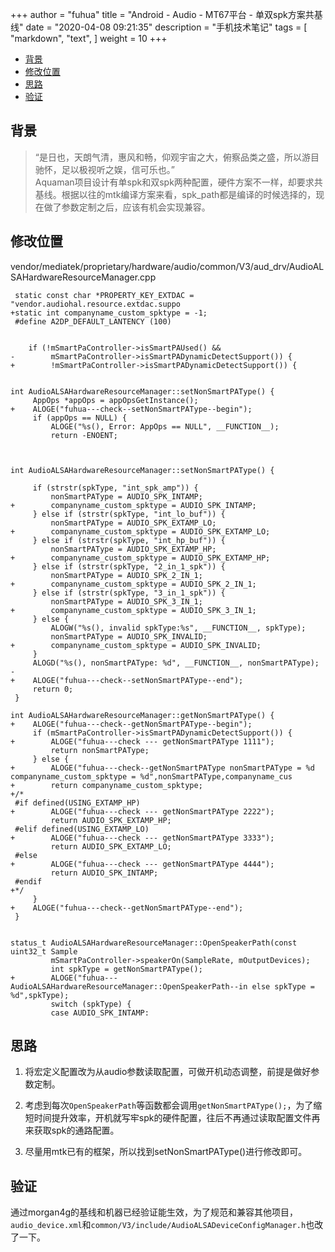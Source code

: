 +++
author = "fuhua"
title = "Android - Audio - MT67平台 - 单双spk方案共基线"
date = "2020-04-08 09:21:35"
description = "手机技术笔记"
tags = [
    "markdown",
    "text",
]
weight = 10
+++


- [背景](#背景)  
- [修改位置](#修改位置) 
- [思路](#思路)  
- [验证](#验证)


## 背景
>“是日也，天朗气清，惠风和畅，仰观宇宙之大，俯察品类之盛，所以游目驰怀，足以极视听之娱，信可乐也。”  
Aquaman项目设计有单spk和双spk两种配置，硬件方案不一样，却要求共基线。根据以往的mtk编译方案来看，spk_path都是编译的时候选择的，现在做了参数定制之后，应该有机会实现兼容。  

## 修改位置  
vendor/mediatek/proprietary/hardware/audio/common/V3/aud_drv/AudioALSAHardwareResourceManager.cpp  
```
 static const char *PROPERTY_KEY_EXTDAC = "vendor.audiohal.resource.extdac.suppo
+static int companyname_custom_spktype = -1;
 #define A2DP_DEFAULT_LANTENCY (100)
 

    if (!mSmartPaController->isSmartPAUsed() &&
-        mSmartPaController->isSmartPADynamicDetectSupport()) {
+        !mSmartPaController->isSmartPADynamicDetectSupport()) {


int AudioALSAHardwareResourceManager::setNonSmartPAType() {
     AppOps *appOps = appOpsGetInstance();
+    ALOGE("fuhua---check--setNonSmartPAType--begin");
     if (appOps == NULL) {
         ALOGE("%s(), Error: AppOps == NULL", __FUNCTION__);
         return -ENOENT;



int AudioALSAHardwareResourceManager::setNonSmartPAType() {
 
     if (strstr(spkType, "int_spk_amp")) {
         nonSmartPAType = AUDIO_SPK_INTAMP;
+        companyname_custom_spktype = AUDIO_SPK_INTAMP;
     } else if (strstr(spkType, "int_lo_buf")) {
         nonSmartPAType = AUDIO_SPK_EXTAMP_LO;
+        companyname_custom_spktype = AUDIO_SPK_EXTAMP_LO;
     } else if (strstr(spkType, "int_hp_buf")) {
         nonSmartPAType = AUDIO_SPK_EXTAMP_HP;
+        companyname_custom_spktype = AUDIO_SPK_EXTAMP_HP;
     } else if (strstr(spkType, "2_in_1_spk")) {
         nonSmartPAType = AUDIO_SPK_2_IN_1;
+        companyname_custom_spktype = AUDIO_SPK_2_IN_1;
     } else if (strstr(spkType, "3_in_1_spk")) {
         nonSmartPAType = AUDIO_SPK_3_IN_1;
+        companyname_custom_spktype = AUDIO_SPK_3_IN_1;
     } else {
         ALOGW("%s(), invalid spkType:%s", __FUNCTION__, spkType);
         nonSmartPAType = AUDIO_SPK_INVALID;
+        companyname_custom_spktype = AUDIO_SPK_INVALID;
     }
     ALOGD("%s(), nonSmartPAType: %d", __FUNCTION__, nonSmartPAType);
-
+    ALOGE("fuhua---check--setNonSmartPAType--end");
     return 0;
 }

int AudioALSAHardwareResourceManager::getNonSmartPAType() {
+    ALOGE("fuhua---check--getNonSmartPAType--begin");
     if (mSmartPaController->isSmartPADynamicDetectSupport()) {
+        ALOGE("fuhua---check --- getNonSmartPAType 1111");
         return nonSmartPAType;
     } else {
+        ALOGE("fuhua---check--getNonSmartPAType nonSmartPAType = %d companyname_custom_spktype = %d",nonSmartPAType,companyname_cus
+        return companyname_custom_spktype;
+/*
 #if defined(USING_EXTAMP_HP)
+        ALOGE("fuhua---check --- getNonSmartPAType 2222");
         return AUDIO_SPK_EXTAMP_HP;
 #elif defined(USING_EXTAMP_LO)
+        ALOGE("fuhua---check --- getNonSmartPAType 3333");
         return AUDIO_SPK_EXTAMP_LO;
 #else
+        ALOGE("fuhua---check --- getNonSmartPAType 4444");
         return AUDIO_SPK_INTAMP;
 #endif
+*/
     }
+    ALOGE("fuhua---check--getNonSmartPAType--end");
 }


status_t AudioALSAHardwareResourceManager::OpenSpeakerPath(const uint32_t Sample
         mSmartPaController->speakerOn(SampleRate, mOutputDevices);
         int spkType = getNonSmartPAType();
+        ALOGE("fuhua---AudioALSAHardwareResourceManager::OpenSpeakerPath--in else spkType = %d",spkType);
         switch (spkType) {
         case AUDIO_SPK_INTAMP:

```

## 思路  
1. 将宏定义配置改为从audio参数读取配置，可做开机动态调整，前提是做好参数定制。  

2. 考虑到每次`OpenSpeakerPath`等函数都会调用`getNonSmartPAType();`，为了缩短时间提升效率，开机就写牢spk的硬件配置，往后不再通过读取配置文件再来获取spk的通路配置。  

3. 尽量用mtk已有的框架，所以找到setNonSmartPAType()进行修改即可。  


## 验证  
通过morgan4g的基线和机器已经验证能生效，为了规范和兼容其他项目，`audio_device.xml`和`common/V3/include/AudioALSADeviceConfigManager.h`也改了一下。  